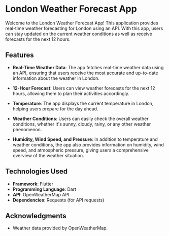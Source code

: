 # London Weather Forecast App

Welcome to the London Weather Forecast App! This application provides real-time weather forecasting for London using an API. With this app, users can stay updated on the current weather conditions as well as receive forecasts for the next 12 hours.

## Features

- **Real-Time Weather Data**: The app fetches real-time weather data using an API, ensuring that users receive the most accurate and up-to-date information about the weather in London.

- **12-Hour Forecast**: Users can view weather forecasts for the next 12 hours, allowing them to plan their activities accordingly.

- **Temperature**: The app displays the current temperature in London, helping users prepare for the day ahead.

- **Weather Conditions**: Users can easily check the overall weather conditions, whether it's sunny, cloudy, rainy, or any other weather phenomenon.

- **Humidity, Wind Speed, and Pressure**: In addition to temperature and weather conditions, the app also provides information on humidity, wind speed, and atmospheric pressure, giving users a comprehensive overview of the weather situation.


## Technologies Used
- **Framework**: Flutter
- **Programming Language**: Dart
- **API**: OpenWeatherMap API
- **Dependencies**: Requests (for API requests)

## Acknowledgments

- Weather data provided by OpenWeatherMap.
